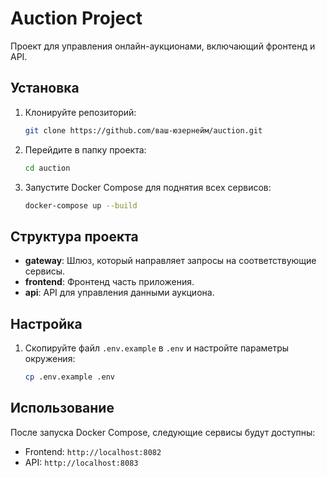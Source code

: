 # Auction Project

Проект для управления онлайн-аукционами, включающий фронтенд и API.

## Установка

1. Клонируйте репозиторий:
    ```sh
    git clone https://github.com/ваш-юзернейм/auction.git
    ```
2. Перейдите в папку проекта:
    ```sh
    cd auction
    ```
3. Запустите Docker Compose для поднятия всех сервисов:
    ```sh
    docker-compose up --build
    ```

## Структура проекта

- **gateway**: Шлюз, который направляет запросы на соответствующие сервисы.
- **frontend**: Фронтенд часть приложения.
- **api**: API для управления данными аукциона.

## Настройка

1. Скопируйте файл `.env.example` в `.env` и настройте параметры окружения:
    ```sh
    cp .env.example .env
    ```

## Использование

После запуска Docker Compose, следующие сервисы будут доступны:
- Frontend: `http://localhost:8082`
- API: `http://localhost:8083`
